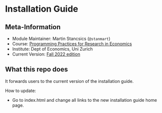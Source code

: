 # Installation Guide

## Meta-Information

* Module Maintainer: Martin Stancsics (`@stanmart`)
* Course: [Programming Practices for Research in Economics](https://pp4rs.github.io)
* Institute: Dept of Economics, Uni Zurich
* Current Version: [Fall 2022 edition](https://pp4rs.github.io/2022-uzh-installation-guide)

## What this repo does

It forwards users to the current version of the installation guide. 

How to update:

* Go to index.html and change all links to the new installation guide home page.